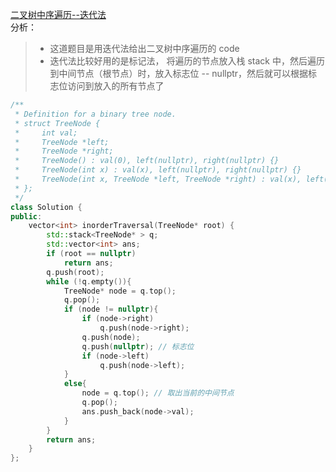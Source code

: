 [二叉树中序遍历--迭代法](https://leetcode-cn.com/problems/binary-tree-inorder-traversal/)    
分析：     
> * 这道题目是用迭代法给出二叉树中序遍历的 code    
> * 迭代法比较好用的是标记法， 将遍历的节点放入栈 stack 中，然后遍历到中间节点（根节点）时，放入标志位 -- nullptr，然后就可以根据标志位访问到放入的所有节点了     
```C++
/**
 * Definition for a binary tree node.
 * struct TreeNode {
 *     int val;
 *     TreeNode *left;
 *     TreeNode *right;
 *     TreeNode() : val(0), left(nullptr), right(nullptr) {}
 *     TreeNode(int x) : val(x), left(nullptr), right(nullptr) {}
 *     TreeNode(int x, TreeNode *left, TreeNode *right) : val(x), left(left), right(right) {}
 * };
 */
class Solution {
public:
    vector<int> inorderTraversal(TreeNode* root) {
        std::stack<TreeNode* > q;
        std::vector<int> ans;
        if (root == nullptr)
            return ans;
        q.push(root);
        while (!q.empty()){
            TreeNode* node = q.top();
            q.pop();
            if (node != nullptr){
                if (node->right)
                    q.push(node->right);
                q.push(node);
                q.push(nullptr); // 标志位
                if (node->left)
                    q.push(node->left);
            }
            else{
                node = q.top(); // 取出当前的中间节点
                q.pop();
                ans.push_back(node->val);
            }
        }
        return ans;
    }
};
```
